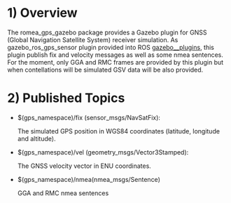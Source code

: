 # 1) Overview 

  The romea_gps_gazebo package provides a Gazebo plugin for GNSS (Global Navigation Satellite System) receiver simulation. As gazebo_ros_gps_sensor plugin provided into ROS [gazebo__plugins](https://github.com/ros-simulation/gazebo_ros_pkgs.git), this plugin publish fix and velocity messages  as well as some nmea sentences. For the moment, only GGA and RMC frames are provided by this plugin but when contellations will be simulated GSV data will be also provided. 

# 2) Published Topics

- $(gps_namespace)/fix (sensor_msgs/NavSatFix):

  The simulated GPS position in WGS84 coordinates (latitude, longitude and altitude).

- $(gps_namespace)/vel (geometry_msgs/Vector3Stamped):

  The GNSS velocity vector in ENU coordinates.

- $(gps_namespace)/nmea(nmea_msgs/Sentence)

  GGA and RMC nmea sentences

